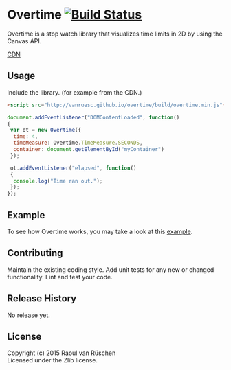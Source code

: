 # Overtime [![Build Status](https://travis-ci.org/vanruesc/overtime.svg?branch=master)](https://travis-ci.org/vanruesc/overtime)

Overtime is a stop watch library that visualizes time limits in 2D by using the Canvas API.

[CDN](http://vanruesc.github.io/overtime/build/overtime.min.js)

## Usage

Include the library. (for example from the CDN.)

```html
<script src="http://vanruesc.github.io/overtime/build/overtime.min.js"></script>
```

```javascript
document.addEventListener("DOMContentLoaded", function()
{
 var ot = new Overtime({
  time: 4,
  timeMeasure: Overtime.TimeMeasure.SECONDS,
  container: document.getElementById("myContainer")
 });

 ot.addEventListener("elapsed", function()
 {
  console.log("Time ran out.");
 });
});
```

## Example

To see how Overtime works, you may take a look at this [example](https://jsfiddle.net/5ua4kcm1/).

## Contributing
Maintain the existing coding style. Add unit tests for any new or changed functionality. Lint and test your code.

## Release History
No release yet.

## License
Copyright (c) 2015 Raoul van Rüschen  
Licensed under the Zlib license.
